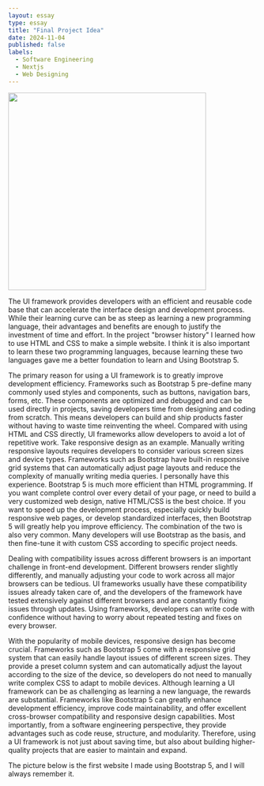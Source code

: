 ```yaml
---
layout: essay
type: essay
title: "Final Project Idea"
date: 2024-11-04
published: false
labels:
  - Software Engineering
  - Nextjs
  - Web Designing
---
```


<img width="400px" 
     class="rounded float-start pe-4" 
     src="https://lh6.googleusercontent.com/nhaehNc_KduQ-uRp6kX7HhCqR0TN6QBzqydOfW7Wr7cbiFiUNeOVFuJEczu63fisuXqG7cPiSR5DGjZD8Vjz_6MP2A22UseX8Tcl-gS2lplP933hDjIOEK11wonwWH-5DbhsABebMespkEIIgtUK4FA" >

The UI framework provides developers with an efficient and reusable code base that can accelerate the interface design and development process. While their learning curve can be as steep as learning a new programming language, their advantages and benefits are enough to justify the investment of time and effort. In the project "browser history" I learned how to use HTML and CSS to make a simple website. I think it is also important to learn these two programming languages, because learning these two languages ​​​​gave me a better foundation to learn and Using Bootstrap 5.

The primary reason for using a UI framework is to greatly improve development efficiency. Frameworks such as Bootstrap 5 pre-define many commonly used styles and components, such as buttons, navigation bars, forms, etc. These components are optimized and debugged and can be used directly in projects, saving developers time from designing and coding from scratch. This means developers can build and ship products faster without having to waste time reinventing the wheel. Compared with using HTML and CSS directly, UI frameworks allow developers to avoid a lot of repetitive work. Take responsive design as an example. Manually writing responsive layouts requires developers to consider various screen sizes and device types. Frameworks such as Bootstrap have built-in responsive grid systems that can automatically adjust page layouts and reduce the complexity of manually writing media queries. I personally have this experience. Bootstrap 5 is much more efficient than HTML programming. If you want complete control over every detail of your page, or need to build a very customized web design, native HTML/CSS is the best choice. If you want to speed up the development process, especially quickly build responsive web pages, or develop standardized interfaces, then Bootstrap 5 will greatly help you improve efficiency. The combination of the two is also very common. Many developers will use Bootstrap as the basis, and then fine-tune it with custom CSS according to specific project needs. 

Dealing with compatibility issues across different browsers is an important challenge in front-end development. Different browsers render slightly differently, and manually adjusting your code to work across all major browsers can be tedious. UI frameworks usually have these compatibility issues already taken care of, and the developers of the framework have tested extensively against different browsers and are constantly fixing issues through updates. Using frameworks, developers can write code with confidence without having to worry about repeated testing and fixes on every browser.

With the popularity of mobile devices, responsive design has become crucial. Frameworks such as Bootstrap 5 come with a responsive grid system that can easily handle layout issues of different screen sizes. They provide a preset column system and can automatically adjust the layout according to the size of the device, so developers do not need to manually write complex CSS to adapt to mobile devices. Although learning a UI framework can be as challenging as learning a new language, the rewards are substantial. Frameworks like Bootstrap 5 can greatly enhance development efficiency, improve code maintainability, and offer excellent cross-browser compatibility and responsive design capabilities. Most importantly, from a software engineering perspective, they provide advantages such as code reuse, structure, and modularity. Therefore, using a UI framework is not just about saving time, but also about building higher-quality projects that are easier to maintain and expand.

The picture below is the first website I made using Bootstrap 5, and I will always remember it.
